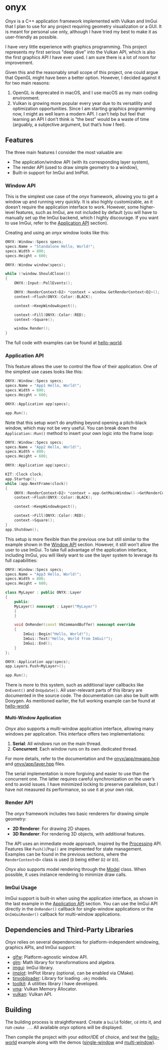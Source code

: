 # onyx

*Onyx* is a C++ application framework implemented with Vulkan and ImGui that I plan to use for any project requiring geometry visualization or a GUI. It is meant for personal use only, although I have tried my best to make it as user-friendly as possible.

I have very little experience with graphics programming. This project represents my first serious "deep dive" into the Vulkan API, which is also the first graphics API I have ever used. I am sure there is a lot of room for improvement.

Given this and the reasonably small scope of this project, one could argue that OpenGL might have been a better option. However, I decided against it for two main reasons:

1. OpenGL is deprecated in macOS, and I use macOS as my main coding environment.
2. Vulkan is growing more popular every year due to its versatility and optimization opportunities. Since I am starting graphics programming now, I might as well learn a modern API. I can’t help but feel that learning an API I don't think is "the best" would be a waste of time (arguably, a subjective argument, but that’s how I feel).

## Features

The three main features I consider the most valuable are:
- The application/window API (with its corresponding layer system),
- The render API (used to draw simple geometry to a window),
- Built-in support for ImGui and ImPlot.

### Window API

This is the simplest use case of the *onyx* framework, allowing you to get a window up and running very quickly. It is also highly customizable, as it doesn’t require the application interface to work. However, some higher-level features, such as ImGui, are not included by default (you will have to manually set up the ImGui backend, which I highly discourage. If you want to use ImGui, refer to the [Application API](#application-api) section).

Creating and using an *onyx* window looks like this:

```cpp
ONYX::Window::Specs specs;
specs.Name = "Standalone Hello, World!";
specs.Width = 800;
specs.Height = 600;

ONYX::Window window(specs);

while (!window.ShouldClose())
{
    ONYX::Input::PollEvents();

    ONYX::RenderContext<D2> *context = window.GetRenderContext<D2>();
    context->Flush(ONYX::Color::BLACK);

    context->KeepWindowAspect();

    context->Fill(ONYX::Color::RED);
    context->Square();

    window.Render();
}
```

The full code with examples can be found at [hello-world](https://github.com/ismawno/onyx/onyx/onyx/hello-world/main.cpp).

### Application API

This feature allows the user to control the flow of their application. One of the simplest use cases looks like this:


```cpp
ONYX::Window::Specs specs;
specs.Name = "App1 Hello, World!";
specs.Width = 800;
specs.Height = 600;

ONYX::Application app(specs);

app.Run();
```

Note that this setup won’t do anything beyond opening a pitch-black window, which may not be very useful. You can break down the `Application::Run()` method to insert your own logic into the frame loop:

```cpp
ONYX::Window::Specs specs;
specs.Name = "App2 Hello, World!";
specs.Width = 800;
specs.Height = 600;

ONYX::Application app(specs);

KIT::Clock clock;
app.Startup();
while (app.NextFrame(clock))
{
    ONYX::RenderContext<D2> *context = app.GetMainWindow()->GetRenderContext<D2>();
    context->Flush(ONYX::Color::BLACK);

    context->KeepWindowAspect();

    context->Fill(ONYX::Color::RED);
    context->Square();
}
app.Shutdown();
```

This setup is more flexible than the previous one but still similar to the example shown in the [Window API](#window-api) section. However, it still won’t allow the user to use ImGui. To take full advantage of the application interface, including ImGui, you will likely want to use the layer system to leverage its full capabilities:


```cpp
ONYX::Window::Specs specs;
specs.Name = "App3 Hello, World!";
specs.Width = 800;
specs.Height = 600;

class MyLayer : public ONYX::Layer
{
    public:
    MyLayer() noexcept : Layer("MyLayer")
    {
    }

    void OnRender(const VkCommandBuffer) noexcept override
    {
        ImGui::Begin("Hello, World!");
        ImGui::Text("Hello, World from ImGui!");
        ImGui::End();
    }
};

ONYX::Application app(specs);
app.Layers.Push<MyLayer>();

app.Run();
```

There is more to this system, such as additional layer callbacks like `OnEvent()` and `OnUpdate()`. All user-relevant parts of this library are documented in the source code. The documentation can also be built with Doxygen. As mentioned earlier, the full working example can be found at [hello-world](https://github.com/ismawno/onyx/onyx/onyx/hello-world/main.cpp).

#### Multi-Window Application

*Onyx* also supports a multi-window application interface, allowing many windows per application. This interface offers two implementations:
1. **Serial**: All windows run on the main thread.
2. **Concurrent**: Each window runs on its own dedicated thread.

For more details, refer to the documentation and the [onyx/app/mwapp.hpp](https://github.com/ismawno/onyx/onyx/onyx/app/mwapp.hpp) and [onyx/app/layer.hpp](https://github.com/ismawno/onyx/onyx/onyx/app/layer.hpp) files.

The serial implementation is more forgiving and easier to use than the concurrent one. The latter requires careful synchronization on the user’s end to avoid issues. I have minimized locking to preserve parallelism, but I have not measured its performance, so use it at your own risk.

### Render API

The *onyx* framework includes two basic renderers for drawing simple geometry:
- **2D Renderer**: For drawing 2D shapes.
- **3D Renderer**: For rendering 3D objects, with additional features.

The API uses an immediate mode approach, inspired by the [Processing](https://processing.org) API. Features like `Push()`/`Pop()` are implemented for state management. Examples can be found in the previous sections, where the `RenderContext<D>` class is used (`D` being either `D2` or `D3`).

*Onyx* also supports model rendering through the [Model](https://github.com/ismawno/onyx/onyx/onyx/draw/model.hpp) class. When possible, it uses instance rendering to minimize draw calls.

### ImGui Usage

ImGui support is built-in when using the application interface, as shown in the last example in the [Application API](#application-api) section. You can use the ImGui API directly in the `OnRender()` callback for single-window applications or the `OnImGuiRender()` callback for multi-window applications.

## Dependencies and Third-Party Libraries

*Onyx* relies on several dependencies for platform-independent windowing, graphics APIs, and ImGui support:

- [glfw](https://github.com/glfw/glfw): Platform-agnostic window API.
- [glm](https://github.com/g-truc/glm): Math library for transformations and algebra.
- [imgui](https://github.com/ocornut/imgui): ImGui library.
- [implot](https://github.com/epezent/implot): ImPlot library (optional, can be enabled via CMake).
- [tinyobjloader](https://github.com/tinyobjloader/tinyobjloader): Library for loading `.obj` models.
- [toolkit](https://github.com/ismawno/toolkit): A utilities library I have developed.
- [vma](https://github.com/GPUOpen-LibrariesAndSDKs/VulkanMemoryAllocator): Vulkan Memory Allocator.
- [vulkan](https://github.com/KhronosGroup/Vulkan-Loader): Vulkan API.

## Building

The building process is straightforward. Create a `build` folder, `cd` into it, and run `cmake ..`. All available *onyx* options will be displayed.

Then compile the project with your editor/IDE of choice, and test the [hello-world](https://github.com/ismawno/onyx/onyx/onyx/hello-world/main.cpp) example along with the demos ([single-window](https://github.com/ismawno/onyx/onyx/single-window-demo) and [multi-window](https://github.com/ismawno/onyx/onyx/multi-window-demo)).